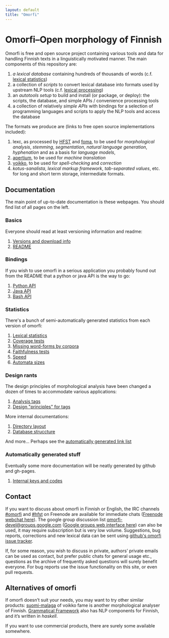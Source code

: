 ```yaml
---
layout: default
title: "Omorfi"
---
```


# Omorfi–Open morphology of Finnish

Omorfi is free and open source project containing various tools and data for
handling Finnish texts in a linguistically motivated manner. The main
components of this repository are:

1. _a lexical database_ containing hundreds of thousands of words (c.f.
   [lexical statistics](pages/Lexical-statistics))
2. a collection of _scripts_ to convert lexical database into formats used by
   upstream NLP tools (c.f. [lexical processing](pages/Database-processing))
3. an _autotools setup_ to build and install (or package, or deploy): the
   scripts, the database, and simple APIs / convenience processing tools
3. a collection of relatively _simple APIs_ with bindings for a selection of
   programming languages and scripts to apply the NLP tools and access the
   database

The formats we produce are (links to free open source implementations
included):

1. lexc, as processed by [HFST](//hfst.sf.net) and
   [foma](//code.google.com/p/foma), to be used for *morphological analysis*,
   *stemming*, *segmentation*, *natural language generation*, *hyphenation* and
   as a basis for *language models*,
2. [apertium](//sf.net/p/apertium), to be used for *machine translation*
3. [voikko](//voikko.puimula.org), to be used for *spell-checking* and
   *correction*
4. _kotus-sanalista_, _lexical markup framework_, _tab-separated values_, etc.
   for long and short term storage, intermediate formats.

## Documentation

The main point of up-to-date documentation is these webpages. You should find
list of all pages on the left.

### Basics

Everyone should read at least versioning information and readme:

1. [Versions and download info](pages/Releases.html)
1. [README](https://github.com/flammie/omorfi#omorfiopen-morphology-of-finnish)

### Bindings

If you wish to use omorfi in a serious application you probably found out from
the README that a python or java API is the way to go:

1. [Python API](pages/Python-API.html)
1. [Java API](pages/Java-API.html)
1. [Bash API](pages/Bash-API.html)

### Statistics

There's a bunch of semi-automatically generated statistics from each version of
omorfi:

1. [Lexical statistics](pages/Lexical-statistics.html)
1. [Coverage tests](pages/Coverages.html)
1. [Missing word-forms by corpora](pages/CoveragesTop100Deltas.html)
1. [Faithfulness tests](pages/Faithfulness-tests.html)
1. [Speed](pages/Speed-tests.html)
1. [Automata sizes](pages/Automata-sizes.html)

### Design rants

The design principles of morphological analysis have been changed a dozen of
times to accommodate various applications:

1. [Analysis tags](pages/tag-formats.html)
1. [Design "principles" for tags](pages/Tagging-possibilities.html)

More internal documentations:

1. [Directory layout](pages/Directory-layout.html)
1. [Database struccture](pages/Database-processing.html)

And more... Perhaps see the [automatically generated link list](#navigation)

### Automatically generated stuff

Eventually some more documentation will be neatly generated by github and
gh-pages.

1. [Internal keys and codes](stuff.html)


## Contact

If you want to discuss about omorfi in Finnish or English, the IRC channels
[#omorfi](irc://Freenode/#omorfi) and [#hfst](irc://Freenode/#hfst) on Freenode
are available for immediate chats ([Freenode webchat
here](https://webchat.freenode.net/)). The google group discussion list
omorfi-devel@groups.google.com ([Google groups web interface
here](https://groups.google.com/forum/#!forum/omorfi-devel)) can also be used,
it may require subscription but is very low volume. Suggestions, bug reports,
corrections and new lexical data can be sent using [github's omorfi issue
tracker](//github.com/flammie/omorfi/issues).

If, for some reason, you wish to discuss in private, authors’ private emails can
be used as contact, but prefer public chats for general usage etc., questions as
the archive of frequently asked questions will surely benefit everyone. For bug
reports use the issue functionality on this site, or even pull requests.

## Alternatives of omorfi

If omorfi doesn’t suit your needs, you may want to try other similar products:
[suomi-malaga](http://voikko.puimula.org) of voikko fame is another
morphological analyser of Finnish. [Grammatical
Framework](http://www.grammaticalframework.org/) also has NLP components for
Finnish, and it’s written in _haskell_.

If you want to use commercial products, there are surely some available
somewhere.

<!-- vim: set ft=markdown -->
